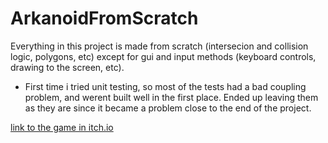 # ArkanoidFromScratch

Everything in this project is made from scratch (intersecion and collision logic, polygons, etc) except for gui and input methods (keyboard controls, drawing to the screen, etc).

* First time i tried unit testing, so most of the tests had a bad coupling problem, and werent built well in the first place. Ended up leaving them as they are since it became a problem close to the end of the project.

[link to the game in itch.io](https://olmervii.itch.io/arkanoid)
